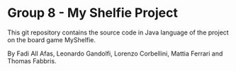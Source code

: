 # Group 8 - My Shelfie Project 

This git repository contains the source code in Java language of the project on the board game MyShelfie.

By Fadi All Afas, Leonardo Gandolfi, Lorenzo Corbellini, Mattia Ferrari and Thomas Fabbris.
